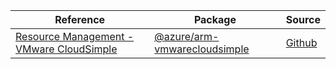 | Reference | Package | Source |
|---|---|---|
|[Resource Management - VMware CloudSimple](arm-vmwarecloudsimple-readme.md)|[@azure/arm-vmwarecloudsimple](https://www.npmjs.com/package/@azure/arm-vmwarecloudsimple)|[Github](https://github.com/Azure/azure-sdk-for-js/blob/main/sdk/vmwarecloudsimple/arm-vmwarecloudsimple)|
